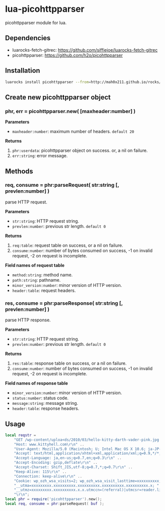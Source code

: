 # lua-picohttpparser

picohttpparser module for lua.

## Dependencies

- luarocks-fetch-gitrec: https://github.com/siffiejoe/luarocks-fetch-gitrec
- picohttpparser: https://github.com/h2o/picohttpparser


## Installation

```sh
luarocks install picohttpparser --from=http://mah0x211.github.io/rocks/
```


## Create new picohttpparser object

### phr, err = picohttpparser.new( [maxheader:number] )

**Parameters**

- `maxheader:number`: maximum number of headers. `default 20`


**Returns**

1. `phr:userdata`: picohttpparser object on success. or, a nil on failure.
2. `err:string`: error message.


## Methods

### req, consume = phr:parseRequest( str:string [, prevlen:number] )

parse HTTP request.

**Parameters**

- `str:string`: HTTP request string.
- `prevlen:number`: previous str length. `default 0`


**Returns**

1. `req:table`: request table on success, or a nil on failure.
2. `consume:number`: number of bytes consumed on success, -1 on invalid request, -2 on request is incomplete.


**Field names of request table**

- `method:string`: method name.
- `path:string`: pathname.
- `minor_version:number`: minor version of HTTP version.
- `header:table`: request headers.


### res, consume = phr:parseResponse( str:string [, prevlen:number] )

parse HTTP response.

**Parameters**

- `str:string`: HTTP request string.
- `prevlen:number`: previous str length. `default 0`


**Returns**

1. `res:table`: response table on success, or a nil on failure.
2. `consume:number`: number of bytes consumed on success, -1 on invalid request, -2 on request is incomplete.


**Field names of response table**

- `minor_version:number`: minor version of HTTP version.
- `status:number`: status code.
- `message:string`: message string.
- `header:table`: response headers.


## Usage

```lua
local reqstr = 
    "GET /wp-content/uploa<ds/2010/03/hello-kitty-darth-vader-pink.jpg HTTP/1.1\r\n" ..
    "Host: www.kittyhell.com\r\n" ..
    "User-Agent: Mozilla/5.0 (Macintosh; U; Intel Mac OS X 10.6; ja-JP-mac; rv:1.9.2.3) Gecko/20100401 Firefox/3.6.3 Pathtraq/0.9\r\n" ..
    "Accept: text/html,application/xhtml+xml,application/xml;q=0.9,*/*;q=0.8\r\n" ..
    "Accept-Language: ja,en-us;q=0.7,en;q=0.3\r\n" ..
    "Accept-Encoding: gzip,deflate\r\n" ..
    "Accept-Charset: Shift_JIS,utf-8;q=0.7,*;q=0.7\r\n" ..
    "Keep-Alive: 115\r\n" ..
    "Connection: keep-alive\r\n" ..
    "Cookie: wp_ozh_wsa_visits=2; wp_ozh_wsa_visit_lasttime=xxxxxxxxxx; " ..
    "__utma=xxxxxxxxx.xxxxxxxxxx.xxxxxxxxxx.xxxxxxxxxx.xxxxxxxxxx.x; " ..
    "__utmz=xxxxxxxxx.xxxxxxxxxx.x.x.utmccn=(referral)|utmcsr=reader.livedoor.com|utmcct=/reader/|utmcmd=referral\r\n" ..
    "\r\n";
local phr = require('picohttpparser').new();
local req, consume = phr:parseRequest( buf );
```

